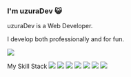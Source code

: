 ### I'm uzuraDev 😺
uzuraDev is a Web Developer.

I develop both professionally and for fun.

![](https://komarev.com/ghpvc/?username=your-uzuraDev)

My Skill Stack
<img src="https://img.shields.io/badge/-Next.js-000000.svg?logo=next.js&style=plastic">
<img src="https://img.shields.io/badge/-React-61DAFB.svg?logo=react&style=plastic">
<img src="https://img.shields.io/badge/-Javascript-F7DF1E.svg?logo=javascript&style=plastic">
<img src="https://img.shields.io/badge/-Typescript-007ACC.svg?logo=typescript&style=plastic">
<img src="https://img.shields.io/badge/-Vue.js-4FC08D.svg?logo=vue.js&style=plastic">
<img src="https://img.shields.io/badge/-Html5-E34F26.svg?logo=html5&style=plastic">
<img src="https://img.shields.io/badge/-Css3-1572B6.svg?logo=css3&style=plastic">
